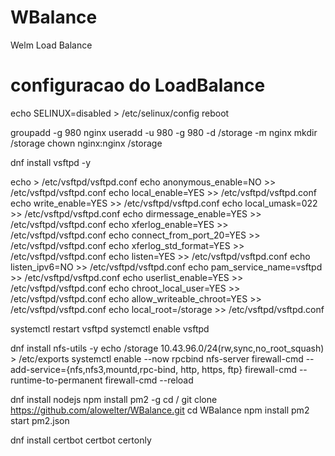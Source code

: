 # WBalance
Welm Load Balance


# configuracao do LoadBalance

echo SELINUX=disabled > /etc/selinux/config
reboot

groupadd -g 980 nginx
useradd -u 980 -g 980 -d /storage -m nginx
mkdir /storage
chown nginx:nginx /storage

dnf install vsftpd -y

echo > /etc/vsftpd/vsftpd.conf
echo anonymous_enable=NO >> /etc/vsftpd/vsftpd.conf
echo local_enable=YES >> /etc/vsftpd/vsftpd.conf
echo write_enable=YES >> /etc/vsftpd/vsftpd.conf
echo local_umask=022 >> /etc/vsftpd/vsftpd.conf
echo dirmessage_enable=YES >> /etc/vsftpd/vsftpd.conf
echo xferlog_enable=YES >> /etc/vsftpd/vsftpd.conf
echo connect_from_port_20=YES >> /etc/vsftpd/vsftpd.conf
echo xferlog_std_format=YES >> /etc/vsftpd/vsftpd.conf
echo listen=YES >> /etc/vsftpd/vsftpd.conf
echo listen_ipv6=NO >> /etc/vsftpd/vsftpd.conf
echo pam_service_name=vsftpd >> /etc/vsftpd/vsftpd.conf
echo userlist_enable=YES >> /etc/vsftpd/vsftpd.conf
echo chroot_local_user=YES >> /etc/vsftpd/vsftpd.conf
echo allow_writeable_chroot=YES >> /etc/vsftpd/vsftpd.conf
echo local_root=/storage >> /etc/vsftpd/vsftpd.conf

systemctl restart vsftpd
systemctl enable vsftpd

dnf install nfs-utils -y
echo /storage 10.43.96.0/24\(rw,sync,no_root_squash\) > /etc/exports
systemctl enable --now rpcbind nfs-server
firewall-cmd --add-service={nfs,nfs3,mountd,rpc-bind, http, https, ftp}
firewall-cmd --runtime-to-permanent
firewall-cmd --reload

dnf install nodejs 
npm install pm2 -g
cd /
git clone https://github.com/alowelter/WBalance.git
cd WBalance
npm install
pm2 start pm2.json

dnf install certbot
certbot certonly



